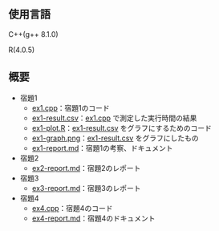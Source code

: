 ## 使用言語

C++(g++ 8.1.0)

R(4.0.5)

## 概要

- 宿題1
  - [ex1.cpp](./ex1.cpp)：宿題1のコード
  - [ex1-result.csv](./ex1-result.csv)：[ex1.cpp](./ex1.cpp) で測定した実行時間の結果
  - [ex1-plot.R](./ex1-plot.R)：[ex1-result.csv](./ex1-result.csv) をグラフにするためのコード
  - [ex1-graph.png](./ex1-graph.png)：[ex1-result.csv](./ex1-result.csv) をグラフにしたもの
  - [ex1-report.md](./ex1-report.md)：宿題1の考察、ドキュメント
- 宿題2
  - [ex2-report.md](./ex2-report.md)：宿題2のレポート
- 宿題3
  - [ex3-report.md](./ex3-report.md)：宿題3のレポート
- 宿題4
  - [ex4.cpp](./ex4.cpp)：宿題4のコード
  - [ex4-report.md](./ex4-report.md)：宿題4のドキュメント

